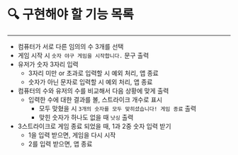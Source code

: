 # **🔍** 구현해야 할 기능 목록

---

- 컴퓨터가 서로 다른 임의의 수 3개를 선택
- 게임 시작 시 `숫자 야구 게임을 시작합니다.` 문구 출력
- 유저가 숫자 3자리 입력
  - 3자리 미만 or 초과로 입력할 시 예외 처리, 앱 종료
  - 숫자가 아닌 문자로 입력할 시 예외 처리, 앱 종료
- 컴퓨터의 수와 유저의 수를 비교해서 다음 상황에 맞게 출력
  - 입력한 수에 대한 결과를 볼, 스트라이크 개수로 표시
    - 모두 맞혔을 시 `3개의 숫자를 모두 맞히셨습니다! 게임 종료` 출력
    - 맞힌 숫자가 하나도 없을 때 `낫싱` 출력
- 3스트라이크로 게임 종료 되었을 때, 1과 2중 숫자 입력 받기
  - 1을 입력 받으면, 게임을 다시 시작
  - 2를 입력 받으면, 앱 종료
